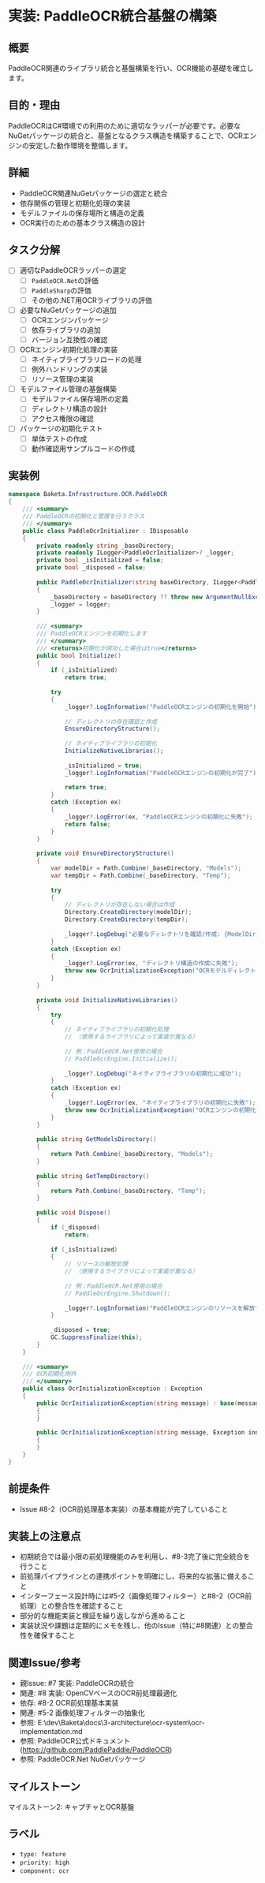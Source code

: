# 実装: PaddleOCR統合基盤の構築

## 概要
PaddleOCR関連のライブラリ統合と基盤構築を行い、OCR機能の基礎を確立します。

## 目的・理由
PaddleOCRはC#環境での利用のために適切なラッパーが必要です。必要なNuGetパッケージの統合と、基盤となるクラス構造を構築することで、OCRエンジンの安定した動作環境を整備します。

## 詳細
- PaddleOCR関連NuGetパッケージの選定と統合
- 依存関係の管理と初期化処理の実装
- モデルファイルの保存場所と構造の定義
- OCR実行のための基本クラス構造の設計

## タスク分解
- [ ] 適切なPaddleOCRラッパーの選定
  - [ ] `PaddleOCR.Net`の評価
  - [ ] `PaddleSharp`の評価
  - [ ] その他の.NET用OCRライブラリの評価
- [ ] 必要なNuGetパッケージの追加
  - [ ] OCRエンジンパッケージ
  - [ ] 依存ライブラリの追加
  - [ ] バージョン互換性の確認
- [ ] OCRエンジン初期化処理の実装
  - [ ] ネイティブライブラリロードの処理
  - [ ] 例外ハンドリングの実装
  - [ ] リソース管理の実装
- [ ] モデルファイル管理の基盤構築
  - [ ] モデルファイル保存場所の定義
  - [ ] ディレクトリ構造の設計
  - [ ] アクセス権限の確認
- [ ] パッケージの初期化テスト
  - [ ] 単体テストの作成
  - [ ] 動作確認用サンプルコードの作成

## 実装例
```csharp
namespace Baketa.Infrastructure.OCR.PaddleOCR
{
    /// <summary>
    /// PaddleOCRの初期化と管理を行うクラス
    /// </summary>
    public class PaddleOcrInitializer : IDisposable
    {
        private readonly string _baseDirectory;
        private readonly ILogger<PaddleOcrInitializer>? _logger;
        private bool _isInitialized = false;
        private bool _disposed = false;
        
        public PaddleOcrInitializer(string baseDirectory, ILogger<PaddleOcrInitializer>? logger = null)
        {
            _baseDirectory = baseDirectory ?? throw new ArgumentNullException(nameof(baseDirectory));
            _logger = logger;
        }
        
        /// <summary>
        /// PaddleOCRエンジンを初期化します
        /// </summary>
        /// <returns>初期化が成功した場合はtrue</returns>
        public bool Initialize()
        {
            if (_isInitialized)
                return true;
                
            try
            {
                _logger?.LogInformation("PaddleOCRエンジンの初期化を開始");
                
                // ディレクトリの存在確認と作成
                EnsureDirectoryStructure();
                
                // ネイティブライブラリの初期化
                InitializeNativeLibraries();
                
                _isInitialized = true;
                _logger?.LogInformation("PaddleOCRエンジンの初期化が完了");
                
                return true;
            }
            catch (Exception ex)
            {
                _logger?.LogError(ex, "PaddleOCRエンジンの初期化に失敗");
                return false;
            }
        }
        
        private void EnsureDirectoryStructure()
        {
            var modelDir = Path.Combine(_baseDirectory, "Models");
            var tempDir = Path.Combine(_baseDirectory, "Temp");
            
            try
            {
                // ディレクトリが存在しない場合は作成
                Directory.CreateDirectory(modelDir);
                Directory.CreateDirectory(tempDir);
                
                _logger?.LogDebug("必要なディレクトリを確認/作成: {ModelDir}, {TempDir}", modelDir, tempDir);
            }
            catch (Exception ex)
            {
                _logger?.LogError(ex, "ディレクトリ構造の作成に失敗");
                throw new OcrInitializationException("OCRモデルディレクトリの作成に失敗しました", ex);
            }
        }
        
        private void InitializeNativeLibraries()
        {
            try
            {
                // ネイティブライブラリの初期化処理
                // （使用するライブラリによって実装が異なる）
                
                // 例：PaddleOCR.Net使用の場合
                // PaddleOcrEngine.Initialize();
                
                _logger?.LogDebug("ネイティブライブラリの初期化に成功");
            }
            catch (Exception ex)
            {
                _logger?.LogError(ex, "ネイティブライブラリの初期化に失敗");
                throw new OcrInitializationException("OCRエンジンの初期化に失敗しました", ex);
            }
        }
        
        public string GetModelsDirectory()
        {
            return Path.Combine(_baseDirectory, "Models");
        }
        
        public string GetTempDirectory()
        {
            return Path.Combine(_baseDirectory, "Temp");
        }
        
        public void Dispose()
        {
            if (_disposed)
                return;
                
            if (_isInitialized)
            {
                // リソースの解放処理
                // （使用するライブラリによって実装が異なる）
                
                // 例：PaddleOCR.Net使用の場合
                // PaddleOcrEngine.Shutdown();
                
                _logger?.LogInformation("PaddleOCRエンジンのリソースを解放");
            }
            
            _disposed = true;
            GC.SuppressFinalize(this);
        }
    }
    
    /// <summary>
    /// OCR初期化例外
    /// </summary>
    public class OcrInitializationException : Exception
    {
        public OcrInitializationException(string message) : base(message)
        {
        }
        
        public OcrInitializationException(string message, Exception innerException) : base(message, innerException)
        {
        }
    }
}
```

## 前提条件
- Issue #8-2（OCR前処理基本実装）の基本機能が完了していること

## 実装上の注意点
- 初期統合では最小限の前処理機能のみを利用し、#8-3完了後に完全統合を行うこと
- 前処理パイプラインとの連携ポイントを明確にし、将来的な拡張に備えること
- インターフェース設計時には#5-2（画像処理フィルター）と#8-2（OCR前処理）との整合性を確認すること
- 部分的な機能実装と検証を繰り返しながら進めること
- 実装状況や課題は定期的にメモを残し、他のIssue（特に#8関連）との整合性を確保すること

## 関連Issue/参考
- 親Issue: #7 実装: PaddleOCRの統合
- 関連: #8 実装: OpenCVベースのOCR前処理最適化
- 依存: #8-2 OCR前処理基本実装
- 関連: #5-2 画像処理フィルターの抽象化
- 参照: E:\dev\Baketa\docs\3-architecture\ocr-system\ocr-implementation.md
- 参照: PaddleOCR公式ドキュメント (https://github.com/PaddlePaddle/PaddleOCR)
- 参照: PaddleOCR.Net NuGetパッケージ

## マイルストーン
マイルストーン2: キャプチャとOCR基盤

## ラベル
- `type: feature`
- `priority: high`
- `component: ocr`